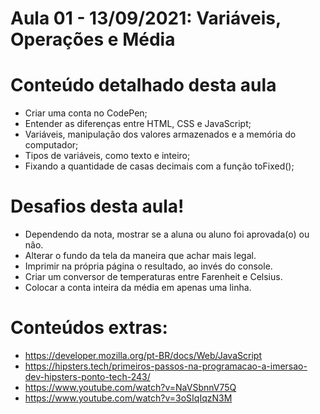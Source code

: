 # Aula 01 - 13/09/2021: Variáveis, Operações e Média

# Conteúdo detalhado desta aula

- Criar uma conta no CodePen;
- Entender as diferenças entre HTML, CSS e JavaScript;
- Variáveis, manipulação dos valores armazenados e a memória do computador;
- Tipos de variáveis, como texto e inteiro;
- Fixando a quantidade de casas decimais com a função toFixed();

# Desafios desta aula!

- Dependendo da nota, mostrar se a aluna ou aluno foi aprovada(o) ou não.
- Alterar o fundo da tela da maneira que achar mais legal.
- Imprimir na própria página o resultado, ao invés do console.
- Criar um conversor de temperaturas entre Farenheit e Celsius.
- Colocar a conta inteira da média em apenas uma linha.

# Conteúdos extras:

- <https://developer.mozilla.org/pt-BR/docs/Web/JavaScript>
- <https://hipsters.tech/primeiros-passos-na-programacao-a-imersao-dev-hipsters-ponto-tech-243/>
- <https://www.youtube.com/watch?v=NaVSbnnV75Q>
- <https://www.youtube.com/watch?v=3oSIqIqzN3M>
